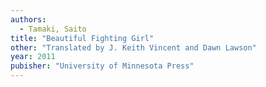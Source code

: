 ```yaml
---
authors:
  - Tamaki, Saito
title: "Beautiful Fighting Girl"
other: "Translated by J. Keith Vincent and Dawn Lawson"
year: 2011
pubisher: "University of Minnesota Press"
---
```

